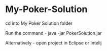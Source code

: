 # My-Poker-Solution

cd into My Poker Solution folder


Run the command - java -jar PokerSolution.jar

Alternatively - open project in Eclipse or Intelij
